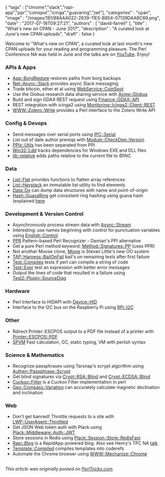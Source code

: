 {
   "tags" : ["chrome","slack","rapi-app","ppr","coinspot","icinga","guavaring","jwt"],
   "categories" : "cpan",
   "image" : "/images/181/88AAA022-2639-11E5-B854-07139DAABC69.png",
   "date" : "2017-07-18T09:27:21",
   "authors" : [
      "david-farrell"
   ],
   "title" : "What's new on CPAN - June 2017",
   "description" : "A curated look at June's new CPAN uploads",
   "draft" : false
}


Welcome to "What's new on CPAN", a curated look at last month's new CPAN uploads for your reading and programming pleasure. The Perl Conference NA was held in June and the talks are on [YouTube](https://www.youtube.com/playlist?list=PLA9_Hq3zhoFxdSVDA4v9Af3iutQxLI14m). Enjoy!

### APIs & Apps
* [App::BorgRestore](https://metacpan.org/pod/App::BorgRestore) restores paths from borg backups
* [Net::Async::Slack](https://metacpan.org/pod/Net::Async::Slack) provides async Slack messaging
* Trade bitcoin, ether et al using [WebService::CoinSpot](https://metacpan.org/pod/WebService::CoinSpot)
* Use the Globus research data sharing service with [Acme::Globus](https://metacpan.org/pod/Acme::Globus)
* Build and sign GDAX REST request using [Finance::GDAX::API](https://metacpan.org/pod/Finance::GDAX::API)
* REST integration with icinga2 using [Monitoring::Icinga2::Client::REST](https://metacpan.org/pod/Monitoring::Icinga2::Client::REST)
* [WWW::Zotero::Write](https://metacpan.org/pod/WWW::Zotero::Write) provides a Perl interface to the Zotero Write API


### Config & Devops
* Send messages over serial ports using [IPC::Serial](https://metacpan.org/pod/IPC::Serial)
* List out of date author prereqs with [Module::CheckDep::Version](https://metacpan.org/pod/Module::CheckDep::Version)
* [PPIx::Utils](https://metacpan.org/pod/PPIx::Utils) has been separated from PPI
* [Win32::Ldd](https://metacpan.org/pod/Win32::Ldd) tracks dependencies for Windows EXE and DLL files
* [lib::relative](https://metacpan.org/pod/lib::relative) adds paths relative to the current file to @INC


### Data
* [List::Flat](https://metacpan.org/pod/List::Flat) provides functions to flatten array references
* [List::Haystack](https://metacpan.org/pod/List::Haystack) an immutable list utility to find elements
* [Data::Dx](https://metacpan.org/pod/Data::Dx) can dump data structures with name and point-of-origin
* [Hash::GuavaRing](https://metacpan.org/pod/Hash::GuavaRing) get consistent ring hashing using guava hash (explained [here](https://github.com/google/guava/wiki/HashingExplained)


### Development & Version Control
* Asynchronously process stream data with [Async::Stream](https://metacpan.org/pod/Async::Stream)
* Interesting: use names beginning with control for punctuation variables using [English::Control](https://metacpan.org/pod/English::Control)
* [PPR](https://metacpan.org/pod/PPR) Pattern-based Perl Recognizer - Damian's PPI alternative
* Get a pure Perl method keyword; [Method::Signatures::PP](https://metacpan.org/pod/Method::Signatures::PP) (uses PPR)
* Not another Moose clone, [Moxie](https://metacpan.org/pod/Moxie) is Stevan Little's new OO system
* [TAP::Harness::BailOnFail](https://metacpan.org/pod/TAP::Harness::BailOnFail) bail's on remaining tests after first failure
* [Test::Compiles](https://metacpan.org/pod/Test::Compiles) tests if perl can compile a string of code
* [Test::Expr](https://metacpan.org/pod/Test::Expr) test an expression with better error messages
* Output the lines of code that resulted in a failure using [Test2::Plugin::SourceDiag](https://metacpan.org/pod/Test2::Plugin::SourceDiag)


### Hardware
* Perl Interface to HIDAPI with [Device::HID](https://metacpan.org/pod/Device::HID)
* Interface to the I2C bus on the Raspberry Pi using [RPi::I2C](https://metacpan.org/pod/RPi::I2C)


### Other
* Rdirect Printer::ESCPOS output to a PDF file instead of a printer with [Printer::ESCPOS::PDF](https://metacpan.org/pod/Printer::ESCPOS::PDF)
* [SPVM](https://metacpan.org/pod/SPVM) Fast calculation, GC, static typing, VM with perlish syntax


### Science & Mathematics
* Recognize passphrases using Tarsnap's scrypt algorithm using [Authen::Passphrase::Scrypt](https://metacpan.org/pod/Authen::Passphrase::Scrypt)
* Get blind signatures via [Crypt::RSA::Blind](https://metacpan.org/pod/Crypt::RSA::Blind) and [Crypt::ECDSA::Blind](https://metacpan.org/pod/Crypt::ECDSA::Blind)
* [Cuckoo::Filter](https://metacpan.org/pod/Cuckoo::Filter) is a Cuckoo Filter implementation in perl
* [Geo::Compass::Variation](https://metacpan.org/pod/Geo::Compass::Variation) can accurately calculate magnetic declination and inclination


### Web
* Don't get banned! Throttle requests to a site with [LWP::UserAgent::Throttled](https://metacpan.org/pod/LWP::UserAgent::Throttled)
* Get JSON Web token auth with Plack using [Plack::Middleware::Auth::JWT](https://metacpan.org/pod/Plack::Middleware::Auth::JWT)
* Store sessions in Redis using [Plack::Session::Store::RedisFast](https://metacpan.org/pod/Plack::Session::Store::RedisFast)
* [Rapi::Blog](https://metacpan.org/pod/Rapi::Blog) is a RapidApp-powered blog. Also see Henry's TPC NA [talk](https://www.youtube.com/watch?v=5s_eSYwXDwM&list=PLA9_Hq3zhoFxdSVDA4v9Af3iutQxLI14m&index=36)
* [Template::Compiled](https://metacpan.org/pod/Template::Compiled) compiles templates into coderefs
* Automate the Chrome browser using [WWW::Mechanize::Chrome](https://metacpan.org/pod/WWW::Mechanize::Chrome)



\
*This article was originally posted on [PerlTricks.com](http://perltricks.com).*
